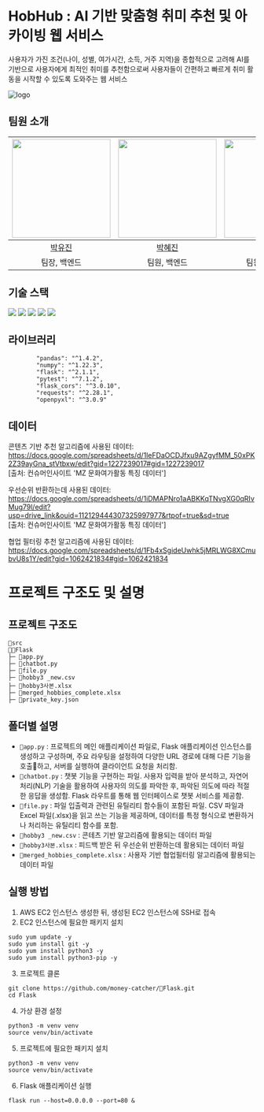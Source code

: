 # HobHub : AI 기반 맞춤형 취미 추천 및 아카이빙 웹 서비스
사용자가 가진 조건(나이, 성별, 여가시간, 소득, 거주 지역)을 종합적으로 고려해 AI를 기반으로 사용자에게 최적인 취미를 추천함으로써 사용자들이 간편하고 빠르게 취미 활동을 시작할 수 있도록 도와주는 웹 서비스

![logo](https://github.com/money-catcher/HobHub-Front/assets/109021332/3859f1d4-beb4-42fc-8081-9004cf2b0dd2)

## 팀원 소개
| <img src="https://avatars.githubusercontent.com/u/108976815?v=4" width="200px" /> | <img src="https://avatars.githubusercontent.com/u/104544503?v=4" width="200px" /> | <img src="https://avatars.githubusercontent.com/u/109021332?v=4" width="200px" />  |
| :------------------------------------------------------------------------------: | :-------------------------------------------------------------------------------: | :-------------------------------------------------------------------------------: |
|                      [박유진](https://github.com/jin171)                       |                        [박혜진](https://github.com/hyp00)                        |                     [최예빈](https://github.com/beenvyn)                      |       
|                   팀장, 백엔드                |                   팀원, 백엔드             |        팀원, 프론트엔드           |          

## 기술 스택
<img src="https://img.shields.io/badge/Python-3776AB?style=flat-square&logo=Python&logoColor=white"> 
<img src="https://img.shields.io/badge/Pandas-150458?style=flat square&logo=pandas&logoColor=white"> 
<img src="https://img.shields.io/badge/Numpy-013243?style=flat-square&logo=numpy&logoColor=white"> 
<img src="https://img.shields.io/badge/Flask-000000?style=flat-square&logo=flask&logoColor=white">
<img src="https://img.shields.io/badge/Pytest-0A9EDC?style=flat-square&logo=pytest&logoColor=white">

## 라이브러리
`````
        "pandas": "^1.4.2",
        "numpy": "^1.22.3",
        "flask": "^2.1.1",
        "pytest": "^7.1.2",
        "flask_cors": "^3.0.10",
        "requests": "^2.28.1",
        "openpyxl": "^3.0.9"
``````
## 데이터
콘텐츠 기반 추천 알고리즘에 사용된 데이터: <br>
https://docs.google.com/spreadsheets/d/1leFDaOCDJfxu9AZgyfMM_50xPK2Z39ayGna_stVtbxw/edit?gid=1227239017#gid=1227239017  <br>
[출처: 컨슈머인사이트 'MZ 문화여가활동 특징 데이터']

우선순위 반환하는데 사용된 데이터: <br>
https://docs.google.com/spreadsheets/d/1iDMAPNro1aABKKqTNvgXG0qRIvMug79l/edit?usp=drive_link&ouid=112129444307325997977&rtpof=true&sd=true  <br>
[출처: 컨슈머인사이트 'MZ 문화여가활동 특징 데이터']

협업 필터링 추천 알고리즘에 사용된 데이터: <br>
https://docs.google.com/spreadsheets/d/1Fb4xSgideUwhk5jMRLWG8XCmubvU8s1Y/edit?gid=1062421834#gid=1062421834  <br>

# 프로젝트 구조도 및 설명
## 프로젝트 구조도
````
🌟src
📂Flask
├─ 📄app.py
├─ 📄chatbot.py
├─ 📄file.py
├─ 📄hobby3 _new.csv
├─ 📄hobby3사본.xlsx
├─ 📄merged_hobbies_complete.xlsx
├─ 📄private_key.json
````
## 폴더별 설명
- `📂app.py` : 프로젝트의 메인 애플리케이션 파일로, Flask 애플리케이션 인스턴스를 생성하고 구성하며, 주요 라우팅을 설정하여 다양한 URL 경로에 대해 다른 기능을 호출하고, 서버를 실행하여 클라이언트 요청을 처리함.
- `📄chatbot.py` : 챗봇 기능을 구현하는 파일. 사용자 입력을 받아 분석하고, 자연어 처리(NLP) 기술을 활용하여 사용자의 의도를 파악한 후, 파악된 의도에 따라 적절한 응답을 생성함. Flask 라우트를 통해 웹 인터페이스로 챗봇 서비스를 제공함.
- `📄file.py` : 파일 입출력과 관련된 유틸리티 함수들이 포함된 파일. CSV 파일과 Excel 파일(.xlsx)을 읽고 쓰는 기능을 제공하며, 데이터를 특정 형식으로 변환하거나 처리하는 유틸리티 함수를 포함.
- `📄hobby3 _new.csv` : 콘테츠 기반 알고리즘에 활용되는 데이터 파일
- `📄hobby3사본.xlsx` : 피드백 받은 뒤 우선순위 반환하는데 활용되는 데이터 파일
- `📄merged_hobbies_complete.xlsx` : 사용자 기반 협업필터링 알고리즘에 활용되는 데이터 파일

## 실행 방법
1. AWS EC2 인스턴스 생성한 뒤, 생성된 EC2 인스턴스에 SSH로 접속
2. EC2 인스턴스에 필요한 패키지 설치
````
sudo yum update -y
sudo yum install git -y
sudo yum install python3 -y
sudo yum install python3-pip -y
````
3. 프로젝트 클론
````
git clone https://github.com/money-catcher/Flask.git
cd Flask
````
4. 가상 환경 설정
```
python3 -m venv venv
source venv/bin/activate
```````
5. 프로젝트에 필요한 패키지 설치
````
python3 -m venv venv
source venv/bin/activate
````
6. Flask 애플리케이션 실행
````
flask run --host=0.0.0.0 --port=80 &
````
